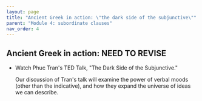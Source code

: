 ```yaml
---
layout: page
title: "Ancient Greek in action: \"the dark side of the subjunctive\""
parent: "Module 4: subordinate clauses"
nav_order: 4
---
```


## Ancient Greek in action: NEED TO REVISE

- Watch Phuc Tran's TED Talk, "The Dark Side of the Subjunctive." 

  Our discussion of Tran's talk will examine the power of verbal moods (other than the indicative), and how they expand the universe of ideas we can describe.
